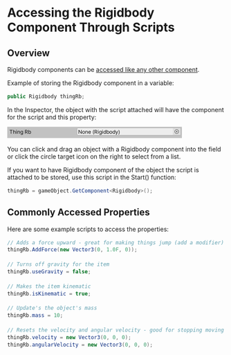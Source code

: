# Accessing the Rigidbody Component Through Scripts

## Overview

Rigidbody components can be [accessed like any other component](../../select/components/accessing-attributes.md).

Example of storing the Rigidbody component in a variable:

```csharp
public Rigidbody thingRb;
```

In the Inspector, the object with the script attached will have the component for the script and this property:

![](../../.gitbook/assets/image%20%28170%29.png)

You can click and drag an object with a Rigidbody component into the field or click the circle target icon on the right to select from a list.

If you want to have Rigidbody component of the object the script is attached to be stored, use this script in the Start\(\) function:

```csharp
thingRb = gameObject.GetComponent<Rigidbody>();
```

## Commonly Accessed Properties

Here are some example scripts to access the properties:

```csharp
// Adds a force upward - great for making things jump (add a modifier)
thingRb.AddForce(new Vector3(0, 1.0F, 0));

// Turns off gravity for the item
thingRb.useGravity = false;

// Makes the item kinematic
thingRb.isKinematic = true;

// Update's the object's mass
thingRb.mass = 10;

// Resets the velocity and angular velocity - good for stopping moving objects
thingRb.velocity = new Vector3(0, 0, 0);
thingRb.angularVelocity = new Vector3(0, 0, 0);
```


